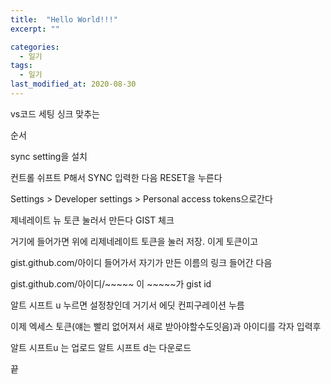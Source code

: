 ```yaml
---
title:  "Hello World!!!"
excerpt: ""

categories:
  - 일기
tags:
  - 일기
last_modified_at: 2020-08-30
---
```


vs코드 세팅 싱크 맞추는 

순서

sync setting을 설치

컨트롤 쉬프트 P해서 SYNC 입력한 다음 RESET을 누른다

Settings > Developer settings > Personal access tokens으로간다

제네레이트 뉴 토큰 눌러서 만든다 GIST 체크

거기에 들어가면 위에 리제네레이트 토큰을 눌러 저장. 이게 토큰이고

gist.github.com/아이디 들어가서 자기가 만든 이름의 링크 들어간 다음


gist.github.com/아이디/~~~~~   이 ~~~~~가 gist id

알트 시프트 u 누르면 설정창인데 거기서 에딧 컨피구레이션 누름

이제 엑세스 토큰(얘는 빨리 없어져서 새로 받아야할수도잇음)과 아이디를 각자 입력후

알트 시프트u 는 업로드 알트 시프트 d는 다운로드

끝
